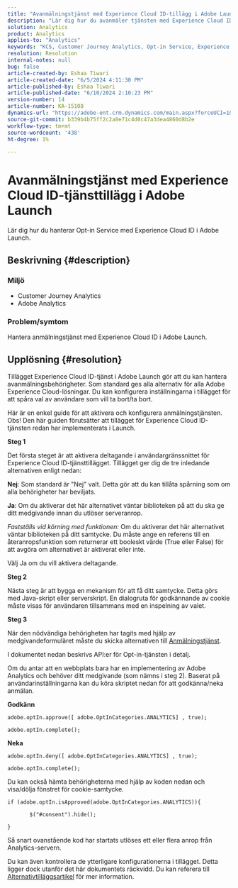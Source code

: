 ```yaml
---
title: "Avanmälningstjänst med Experience Cloud ID-tillägg i Adobe Launch"
description: "Lär dig hur du avanmäler tjänsten med Experience Cloud ID-tjänsttillägget i Adobe Launch."
solution: Analytics
product: Analytics
applies-to: "Analytics"
keywords: "KCS, Customer Journey Analytics, Opt-in Service, Experience Cloud ID Service Extension, Adobe Launch, Adobe Analytics"
resolution: Resolution
internal-notes: null
bug: false
article-created-by: Eshaa Tiwari
article-created-date: "6/5/2024 4:11:30 PM"
article-published-by: Eshaa Tiwari
article-published-date: "6/10/2024 2:10:23 PM"
version-number: 14
article-number: KA-15108
dynamics-url: "https://adobe-ent.crm.dynamics.com/main.aspx?forceUCI=1&pagetype=entityrecord&etn=knowledgearticle&id=c222da42-5623-ef11-840b-6045bd026dc7"
source-git-commit: b339b4b75ff2c2a0e71c4d0c47a3dea4860d8b2e
workflow-type: tm+mt
source-wordcount: '438'
ht-degree: 1%

---
```


# Avanmälningstjänst med Experience Cloud ID-tjänsttillägg i Adobe Launch


Lär dig hur du hanterar Opt-in Service med Experience Cloud ID i Adobe Launch.

## Beskrivning {#description}


### Miljö

- Customer Journey Analytics
- Adobe Analytics


### Problem/symtom

Hantera anmälningstjänst med Experience Cloud ID i Adobe Launch.


## Upplösning {#resolution}


Tillägget Experience Cloud ID-tjänst i Adobe Launch gör att du kan hantera avanmälningsbehörigheter. Som standard ges alla alternativ för alla Adobe Experience Cloud-lösningar. Du kan konfigurera inställningarna i tillägget för att spåra val av användare som vill ta bort/ta bort.

Här är en enkel guide för att aktivera och konfigurera anmälningstjänsten.
<br>Obs! Den här guiden förutsätter att tillägget för Experience Cloud ID-tjänsten redan har implementerats i Launch.<br>


<b>Steg 1</b>

Det första steget är att aktivera deltagande i användargränssnittet för Experience Cloud ID-tjänsttillägget. Tillägget ger dig de tre inledande alternativen enligt nedan:

<b>Nej</b>: Som standard är &quot;Nej&quot; valt. Detta gör att du kan tillåta spårning som om alla behörigheter har beviljats.

<b>Ja</b>: Om du aktiverar det här alternativet väntar biblioteken på att du ska ge ditt medgivande innan du utlöser serveranrop.

*Fastställs vid körning med funktionen:* Om du aktiverar det här alternativet väntar biblioteken på ditt samtycke. Du måste ange en referens till en återanropsfunktion som returnerar ett booleskt värde (True eller False) för att avgöra om alternativet är aktiverat eller inte.

Välj Ja om du vill aktivera deltagande.

<b>Steg 2</b>

Nästa steg är att bygga en mekanism för att få ditt samtycke. Detta görs med Java-skript eller serverskript. En dialogruta för godkännande av cookie måste visas för användaren tillsammans med en inspelning av valet.

<b>Steg 3</b>

När den nödvändiga behörigheten har tagits med hjälp av medgivandeformuläret måste du skicka alternativen till [Anmälningstjänst](https://experienceleague.adobe.com/docs/id-service/using/implementation/opt-in-service/launch.html).

I dokumentet nedan beskrivs API:er för Opt-in-tjänsten i detalj.

Om du antar att en webbplats bara har en implementering av Adobe Analytics och behöver ditt medgivande (som nämns i steg 2). Baserat på användarinställningarna kan du köra skriptet nedan för att godkänna/neka anmälan.

<b>Godkänn</b>


```
adobe.optIn.approve([ adobe.OptInCategories.ANALYTICS] , true);

adobe.optIn.complete();
```


<b>Neka</b>


```
adobe.optIn.deny([ adobe.OptInCategories.ANALYTICS] , true);

adobe.optIn.complete();
```


Du kan också hämta behörigheterna med hjälp av koden nedan och visa/dölja fönstret för cookie-samtycke.


```
if (adobe.optIn.isApproved(adobe.OptInCategories.ANALYTICS)){

       $("#consent").hide();

}
```


Så snart ovanstående kod har startats utlöses ett eller flera anrop från Analytics-servern.

Du kan även kontrollera de ytterligare konfigurationerna i tillägget. Detta ligger dock utanför det här dokumentets räckvidd. Du kan referera till [Alternativtilläggsartikel](https://experienceleague.adobe.com/docs/id-service/using/implementation/opt-in-service/launch.html) för mer information.
